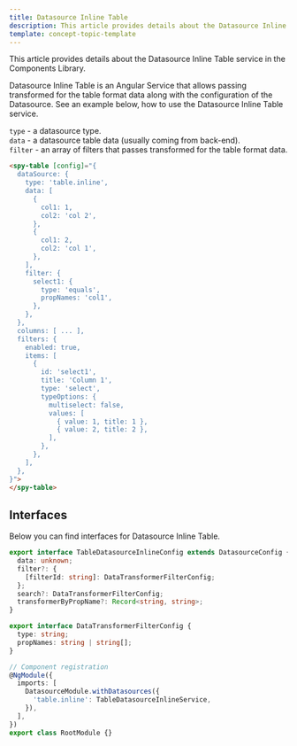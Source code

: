 ```yaml
---
title: Datasource Inline Table
description: This article provides details about the Datasource Inline Table service in the Components Library.
template: concept-topic-template
---
```


This article provides details about the Datasource Inline Table service in the Components Library.

Datasource Inline Table is an Angular Service that allows passing transformed for the table format data along with the configuration of the Datasource.
See an example below, how to use the Datasource Inline Table service.

`type` - a datasource type.  
`data` - a datasource table data (usually coming from back-end).  
`filter` - an array of filters that passes transformed for the table format data.

```html
<spy-table [config]="{
  dataSource: {
    type: 'table.inline',
    data: [
      {
        col1: 1,
        col2: 'col 2',
      },
      {
        col1: 2,
        col2: 'col 1',
      },
    ],
    filter: {
      select1: {
        type: 'equals',
        propNames: 'col1',
      },
    },
  },
  columns: [ ... ],
  filters: {
    enabled: true,
    items: [
      {
        id: 'select1',
        title: 'Column 1',
        type: 'select',
        typeOptions: {
          multiselect: false,
          values: [
            { value: 1, title: 1 },
            { value: 2, title: 2 },
          ],
        },
      },
    ],
  },
}">
</spy-table>
```

## Interfaces

Below you can find interfaces for Datasource Inline Table.

```ts
export interface TableDatasourceInlineConfig extends DatasourceConfig {
  data: unknown;
  filter?: {
    [filterId: string]: DataTransformerFilterConfig;
  };
  search?: DataTransformerFilterConfig;
  transformerByPropName?: Record<string, string>;
}

export interface DataTransformerFilterConfig {
  type: string;
  propNames: string | string[];
}

// Component registration
@NgModule({
  imports: [
    DatasourceModule.withDatasources({
      'table.inline': TableDatasourceInlineService,
    }),
  ],
})
export class RootModule {}
```
